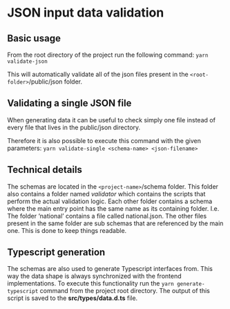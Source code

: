 # JSON input data validation

## Basic usage

From the root directory of the project run the following command: `yarn validate-json`

This will automatically validate all of the json files present in the `<root-folder>`/public/json folder.

## Validating a single JSON file

When generating data it can be useful to check simply one file instead of every file that lives in the public/json directory.

Therefore it is also possible to execute this command with the given parameters: `yarn validate-single <schema-name> <json-filename>`

## Technical details

The schemas are located in the `<project-name>`/schema folder. This folder also contains a folder named _validator_ which contains the scripts that perform the actual validation logic.
Each other folder contains a schema where the main entry point has the same name as its containing folder.
I.e. The folder ‘national’ contains a file called national.json. The other files present in the same folder are sub schemas that are referenced by the main
one. This is done to keep things readable.

## Typescript generation

The schemas are also used to generate Typescript interfaces from. This way the data shape is always synchronized with the frontend implementations.
To execute this functionality run the `yarn generate-typescript` command from the project root directory.
The output of this script is saved to the **src/types/data.d.ts** file.
